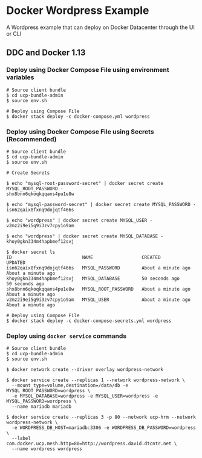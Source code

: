 Docker Wordpress Example
=====================

A Wordpress example that can deploy on Docker Datacenter through the UI or CLI

DDC and Docker 1.13
-------------------

### Deploy using Docker Compose File using environment variables
```
# Source client bundle
$ cd ucp-bundle-admin
$ source env.sh

# Deploy using Compose File
$ docker stack deploy -c docker-compose.yml wordpress
```

### Deploy using Docker Compose File using Secrets (Recommended)
```
# Source client bundle
$ cd ucp-bundle-admin
$ source env.sh

# Create Secrets

$ echo "mysql-root-password-secret" | docker secret create MYSQL_ROOT_PASSWORD -
shx8bnn6qkoqkqqans4pu1e8w

$ echo "mysql-password-secret" | docker secret create MYSQL_PASSWORD -
isn62qaix8fxnq9dojqtf466s

$ echo "wordpress" | docker secret create MYSQL_USER -
v2mz2i9ei5g9i3zv7cpy1o9am

$ echo "wordpress" | docker secret create MYSQL_DATABASE -
khoy0gkn334m4hapbmef12svj

$ docker secret ls
ID                          NAME                  CREATED              UPDATED
isn62qaix8fxnq9dojqtf466s   MYSQL_PASSWORD        About a minute ago   About a minute ago
khoy0gkn334m4hapbmef12svj   MYSQL_DATABASE        50 seconds ago       50 seconds ago
shx8bnn6qkoqkqqans4pu1e8w   MYSQL_ROOT_PASSWORD   About a minute ago   About a minute ago
v2mz2i9ei5g9i3zv7cpy1o9am   MYSQL_USER            About a minute ago   About a minute ago

# Deploy using Compose File
$ docker stack deploy -c docker-compose-secrets.yml wordpress
```

### Deploy using `docker service` commands
```
# Source client bundle
$ cd ucp-bundle-admin
$ source env.sh

$ docker network create --driver overlay wordpress-network

$ docker service create --replicas 1 --network wordpress-network \
  --mount type=volume,destination=/data/db -e MYSQL_ROOT_PASSWORD=wordpress \
  -e MYSQL_DATABASE=wordpress -e MYSQL_USER=wordpress -e MYSQL_PASSWORD=wordpress \
  --name mariadb mariadb

$ docker service create --replicas 3 -p 80 --network ucp-hrm --network wordpress-network \
  -e WORDPRESS_DB_HOST=mariadb:3306 -e WORDPRESS_DB_PASSWORD=wordpress \
  --label com.docker.ucp.mesh.http=80=http://wordpress.david.dtcntr.net \
  --name wordpress wordpress
```
